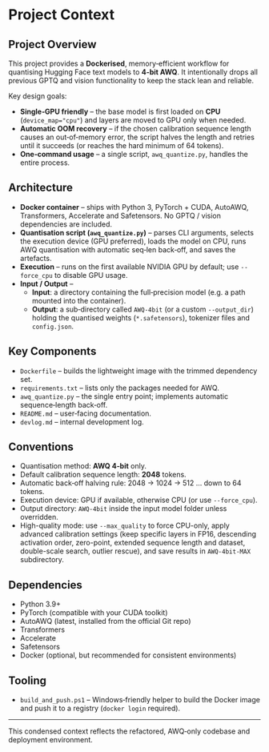 # Project Context

## Project Overview

This project provides a **Dockerised**, memory‑efficient workflow for quantising Hugging Face text models to **4‑bit AWQ**. It intentionally drops all previous GPTQ and vision functionality to keep the stack lean and reliable.

Key design goals:
* **Single‑GPU friendly** – the base model is first loaded on **CPU** (`device_map="cpu"`) and layers are moved to GPU only when needed.
* **Automatic OOM recovery** – if the chosen calibration sequence length causes an out‑of‑memory error, the script halves the length and retries until it succeeds (or reaches the hard minimum of 64 tokens).
* **One‑command usage** – a single script, `awq_quantize.py`, handles the entire process.

## Architecture

- **Docker container** – ships with Python 3, PyTorch + CUDA, AutoAWQ, Transformers, Accelerate and Safetensors. No GPTQ / vision dependencies are included.
- **Quantisation script (`awq_quantize.py`)** – parses CLI arguments, selects the execution device (GPU preferred), loads the model on CPU, runs AWQ quantisation with automatic seq‑len back‑off, and saves the artefacts.
- **Execution** – runs on the first available NVIDIA GPU by default; use `--force_cpu` to disable GPU usage.
- **Input / Output** –
  * **Input**: a directory containing the full‑precision model (e.g. a path mounted into the container).
  * **Output**: a sub‑directory called `AWQ-4bit` (or a custom `--output_dir`) holding the quantised weights (`*.safetensors`), tokenizer files and `config.json`.

## Key Components

- `Dockerfile` – builds the lightweight image with the trimmed dependency set.
- `requirements.txt` – lists only the packages needed for AWQ.
- `awq_quantize.py` – the single entry point; implements automatic sequence‑length back‑off.
- `README.md` – user‑facing documentation.
- `devlog.md` – internal development log.

## Conventions

- Quantisation method: **AWQ 4‑bit** only.
- Default calibration sequence length: **2048** tokens.
- Automatic back‑off halving rule: 2048 → 1024 → 512 … down to 64 tokens.
- Execution device: GPU if available, otherwise CPU (or use `--force_cpu`).
- Output directory: `AWQ-4bit` inside the input model folder unless overridden.
- High-quality mode: use `--max_quality` to force CPU-only, apply advanced calibration settings (keep specific layers in FP16, descending activation order, zero-point, extended sequence length and dataset, double-scale search, outlier rescue), and save results in `AWQ-4bit-MAX` subdirectory.

## Dependencies

- Python 3.9+
- PyTorch (compatible with your CUDA toolkit)
- AutoAWQ (latest, installed from the official Git repo)
- Transformers
- Accelerate
- Safetensors
- Docker (optional, but recommended for consistent environments)

## Tooling

- `build_and_push.ps1` – Windows‑friendly helper to build the Docker image and push it to a registry (`docker login` required).

---

This condensed context reflects the refactored, AWQ‑only codebase and deployment environment.